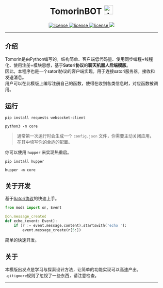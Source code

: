 

<h1 align="center"> TomorinBOT  <img src="http://q1.qlogo.cn/g?b=qq&nk=211134009&s=100" width="30" height="30" alt="tmrn"/> </h1>


<p align="center">

<a href="https://github.com/kumoSleeping/TomorinBot/blob/main/core/__init__.py">
    <img src="https://img.shields.io/badge/TomorinBOT%20v3-blue" alt="license">
  </a>

<a href="https://github.com/kumoSleeping/TomorinBot/blob/main/LICENSE">
    <img src="https://img.shields.io/github/license/kumoSleeping/TomorinBot" alt="license">
  </a>
<a href="https://www.python.org/">
    <img src="https://img.shields.io/badge/python-3.7+-blue?logo=python&logoColor=edb641" alt="license">
  </a>

  <a href="https://satori.js.org/zh-CN/">
    <img src="https://img.shields.io/badge/Satori-v1-black?style=social">
  </a>



***
## 介绍


Tomorin是由Python编写的，结构简单、客户端低代码量、使用同步编程+线程化、使用注册+模块思想，基于**Satori协议**的**聊天机器人后端模版**。     
因此，本程序也是一个satori协议的客户端实现，用于连接satori服务器，接收和发送消息。   
用户可以在此模版上编写注册自己的函数，使得在收到各类信息时，对应函数被调用。    

## 运行

```shell
pip install requests websocket-client
```

```shell
python3 -m core
```

> 通常第一次运行时会生成一个 `config.json` 文件，你需要主动关闭应用，在其中填写你的合适的配置。

你可以使用 `hupper` 来实现热重启。

```shell
pip install hupper
```

```shell
hupper -m core
```


## 关于开发

基于[Satori协议](https://satori.js.org/zh-CN/)的快速上手。


```py
from mods import on, Event

@on.message_created
def echo_(event: Event):
    if (r := event.message.content).startswith('echo '):
        event.message_create(r[5:])
```

简单的快速开发。



## 关于
本模版出发点是学习与探索设计方法，让简单的功能实现可以高速产出。   
`.gitignore`规则了忽视了一些东西，请注意检查。


------



